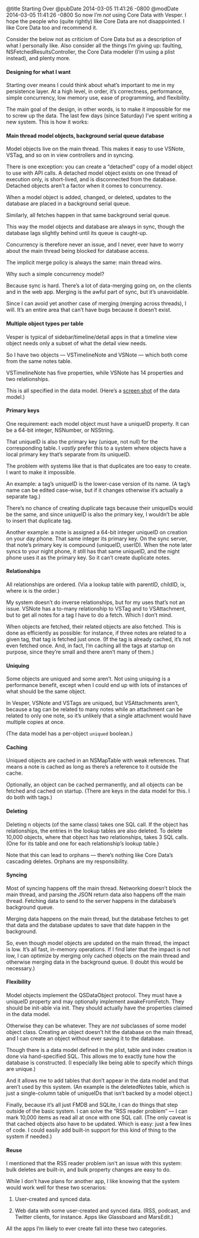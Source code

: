 @title Starting Over
@pubDate 2014-03-05 11:41:26 -0800
@modDate 2014-03-05 11:41:26 -0800
So now I’m *not* using Core Data with Vesper. I hope the people who (quite rightly) like Core Data are not disappointed. I like Core Data too and recommend it.

Consider the below not as criticism of Core Data but as a description of what I personally like. Also consider all the things I’m giving up: faulting, NSFetchedResultsController, the Core Data modeler (I’m using a plist instead), and plenty more.

#### Designing for what I want

Starting over means I could think about what’s important to me in my persistence layer. At a high level, in order, it’s correctness, performance, simple concurrency, low memory use, ease of programming, and flexibility.

The main goal of the design, in other words, is to make it impossible for me to screw up the data. The last few days (since Saturday) I’ve spent writing a new system. This is how it works:

#### Main thread model objects, background serial queue database

Model objects live on the main thread. This makes it easy to use VSNote, VSTag, and so on in view controllers and in syncing.

There is one exception: you can create a “detached” copy of a model object to use with API calls. A detached model object exists on one thread of execution only, is short-lived, and is disconnected from the database. Detached objects aren’t a factor when it comes to concurrency.

When a model object is added, changed, or deleted, updates to the database are placed in a background serial queue.

Similarly, all fetches happen in that same background serial queue.

This way the model objects and database are always in sync, though the database lags slightly behind until its queue is caught-up.

Concurrency is therefore never an issue, and I never, ever have to worry about the main thread being blocked for database access.

The implicit merge policy is always the same: main thread wins.

Why such a simple concurrency model?

Because sync is hard. There’s a lot of data-merging going on, on the clients and in the web app. Merging is the awful part of sync, but it’s unavoidable.

Since I can avoid yet another case of merging (merging across threads), I will. It’s an entire area that can’t have bugs because it doesn’t exist.

#### Multiple object types per table

Vesper is typical of sidebar/timeline/detail apps in that a timeline view object needs only a subset of what the detail view needs.

So I have two objects — VSTimelineNote and VSNote — which both come from the same notes table.

VSTimelineNote has five properties, while VSNote has 14 properties and two relationships.

This is all specified in the data model. (Here’s a [screen shot](/images/VesperDataModel.png) of the data model.)

#### Primary keys

One requirement: each model object must have a uniqueID property. It can be a 64-bit integer, NSNumber, or NSString.

That uniqueID is also the primary key (unique, not null) for the corresponding table. I *vastly* prefer this to a system where objects have a local primary key that’s separate from its uniqueID.

The problem with systems like that is that duplicates are too easy to create. I want to make it impossible.

An example: a tag’s uniqueID is the lower-case version of its name. (A tag’s name can be edited case-wise, but if it changes otherwise it’s actually a separate tag.)

There’s no chance of creating duplicate tags because their uniqueIDs would be the same, and since uniqueID is also the primary key, I wouldn’t be able to insert that duplicate tag.

Another example: a note is assigned a 64-bit integer uniqueID on creation on your day phone. That same integer its primary key. On the sync server, that note’s primary key is compound (uniqueID, userID). When the note later syncs to your night phone, it still has that same uniqueID, and the night phone uses it as the primary key. So it can’t create duplicate notes.

#### Relationships

All relationships are ordered. (Via a lookup table with parentID, childID, ix, where ix is the order.)

My system doesn’t do inverse relationships, but for my uses that’s not an issue. VSNote has a to-many relationship to VSTag and to VSAttachment, but to get all notes for a tag I have to do a fetch. Which I don’t mind.

When objects are fetched, their related objects are also fetched. This is done as efficiently as possible: for instance, if three notes are related to a given tag, that tag is fetched just once. (If the tag is already cached, it’s not even fetched once. And, in fact, I’m caching all the tags at startup on purpose, since they’re small and there aren’t many of them.)

#### Uniquing

Some objects are uniqued and some aren’t. Not using uniquing is a performance benefit, except when I could end up with lots of instances of what should be the same object.

In Vesper, VSNote and VSTags are uniqued, but VSAttachments aren’t, because a tag can be related to many notes while an attachment can be related to only one note, so it’s unlikely that a single attachment would have multiple copies at once.

(The data model has a per-object `uniqued` boolean.)

#### Caching

Uniqued objects are cached in an NSMapTable with weak references. That means a note is cached as long as there’s a reference to it outside the cache.

Optionally, an object can be cached permanently, and all objects can be fetched and cached on startup. (There are keys in the data model for this. I do both with tags.)

#### Deleting

Deleting n objects (of the same class) takes one SQL call. If the object has relationships, the entries in the lookup tables are also deleted. To delete 10,000 objects, where that object has two relationships, takes 3 SQL calls. (One for its table and one for each relationship’s lookup table.)

Note that this can lead to orphans — there’s nothing like Core Data’s cascading deletes. Orphans are my responsibility.

#### Syncing

Most of syncing happens off the main thread. Networking doesn’t block the main thread, and parsing the JSON return data also happens off the main thread. Fetching data to send to the server happens in the database’s background queue.

Merging data happens on the main thread, but the database fetches to get that data and the database updates to save that date happen in the background.

So, even though model objects are updated on the main thread, the impact is low. It’s all fast, in-memory operations. If I find later that the impact is not low, I can optimize by merging only cached objects on the main thread and otherwise merging data in the background queue. (I doubt this would be necessary.)

#### Flexibility

Model objects implement the QSDataObject protocol. They must have a uniqueID property and may optionally implement awakeFromFetch. They should be init-able via init. They should actually have the properties claimed in the data model.

Otherwise they can be whatever. They are *not* subclasses of some model object class. Creating an object doesn’t hit the database on the main thread, and I can create an object without ever saving it to the database.

Though there is a data model defined in the plist, table and index creation is done via hand-specified SQL. This allows me to exactly tune how the database is constructed. (I especially like being able to specify which things are unique.)

And it allows me to add tables that don’t appear in the data model and that aren’t used by this system. (An example is the deletedNotes table, which is just a single-column table of uniqueIDs that isn’t backed by a model object.)

Finally, because it’s all just FMDB and SQLite, I can do things that step outside of the basic system. I can solve the “RSS reader problem” — I can mark 10,000 items as read all at once with one SQL call. (The only caveat is that cached objects also have to be updated. Which is easy: just a few lines of code. I could easily add built-in support for this kind of thing to the system if needed.)

#### Reuse

I mentioned that the RSS reader problem isn’t an issue with this system: bulk deletes are built-in, and bulk property changes are easy to do.

While I don’t have plans for another app, I like knowing that the system would work well for these two scenarios:

1. User-created and synced data.

2. Web data with some user-created and synced data. (RSS, podcast, and Twitter clients, for instance. Apps like Glassboard and MarsEdit.)

All the apps I’m likely to ever create fall into these two categories.

